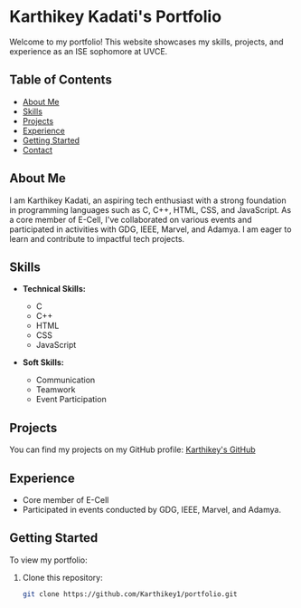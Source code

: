 # Karthikey Kadati's Portfolio

Welcome to my portfolio! This website showcases my skills, projects, and experience as an ISE sophomore at UVCE.

## Table of Contents

- [About Me](#about-me)
- [Skills](#skills)
- [Projects](#projects)
- [Experience](#experience)
- [Getting Started](#getting-started)
- [Contact](#contact)

## About Me

I am Karthikey Kadati, an aspiring tech enthusiast with a strong foundation in programming languages such as C, C++, HTML, CSS, and JavaScript. As a core member of E-Cell, I've collaborated on various events and participated in activities with GDG, IEEE, Marvel, and Adamya. I am eager to learn and contribute to impactful tech projects.

## Skills

- **Technical Skills:**
  - C
  - C++
  - HTML
  - CSS
  - JavaScript

- **Soft Skills:**
  - Communication
  - Teamwork
  - Event Participation

## Projects

You can find my projects on my GitHub profile: [Karthikey's GitHub](https://github.com/Karthikey1)

## Experience

- Core member of E-Cell
- Participated in events conducted by GDG, IEEE, Marvel, and Adamya.

## Getting Started

To view my portfolio:

1. Clone this repository:
   ```bash
   git clone https://github.com/Karthikey1/portfolio.git
